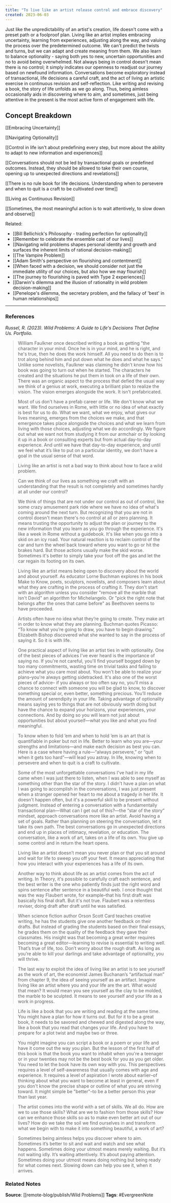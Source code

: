 ```yaml
---
title: "To live like an artist release control and embrace discovery"
created: 2023-06-03
---
```


Just like the unpredictability of an artist's creation, life doesn't come with a preset path or a foolproof plan. Living like an artist implies embracing uncertainty, learning from experiences, adjusting along the way, and valuing the process over the predetermined outcome. We can't predict the twists and turns, but we can adapt and create meaning from them. We also learn to balance optionality - saying both yes to new, uncertain opportunities and no to avoid being overwhelmed. Not always being in control doesn't mean there is no control; it simply indicates our openness to readjust our journey based on newfound information. Conversations become exploratory instead of transactional, life decisions a careful craft, and the act of living an artistic exercise in continuous revision and self-reflection. Like writing and revising a book, the story of life unfolds as we go along. Thus, being aimless occasionally aids in discovering where to aim, and sometimes, just being attentive in the present is the most active form of engagement with life.

## Concept Breakdown

[[Embracing Uncertainty]]

[[Navigating Optionality]]

[[Control in life isn't about predefining every step, but more about the ability to adapt to new information and experiences]]

[[Conversations should not be led by transactional goals or predefined outcomes. Instead, they should be allowed to take their own course, opening up to unexpected directions and revelations]]

[[There is no rule book for life decisions. Understanding when to persevere and when to quit is a craft to be cultivated over time]]

[[Living as Continuous Revision]]

[[Sometimes, the most meaningful action is to wait attentively, to slow down and observe]]

Related:
- [[Bill Bellichick's Philosophy - trading perfection for optionality]]
- [[Remember to celebrate the ensemble cast of our lives]]
- [[Navigating wild problems shapes personal identity and growth and surfaces the inherent limits of rational decision-making]]
- [[The Vampire Problem]]
- [[Adam Smith's perspective on flourishing and contentment]]
- [[When faced with a decision, we should consider not just the immediate utility of our choices, but also how we may flourish]]
- [[The journey to flourishing is paved with Type 2 experiences]]
- [[Darwin's dilemma and the illusion of rationality in wild problem decision-making]]
- [[Penelope's dilemma, the secretary problem, and the fallacy of 'best' in human relationships]]

--- 
### References

*Russel, R. (2023). Wild Problems: A Guide to Life's Decisions That Define Us. Portfolio.*

> William Faulkner once described writing a book as getting "the character in your mind. Once he is in your mind, and he is right, and he's true, then he does the work himself. All you need to do then is to trot along behind him and put down what he does and what he says." Unlike some novelists, Faulkner was claiming he didn't know how his book was going to turn out when he started. The characters he created and the situations he put them in took on a life of their own. There was an organic aspect to the process that defied the usual way we think of a genius at work, executing a brilliant plan to realize the vision. The vision emerges alongside the work. It isn't prefabricated.

> Most of us don't have a prefab career or life. We don't know what we want. We find ourselves in Rome, with little or no idea of what exactly is best for us to do. What we want, what we enjoy, what gives our lives meaning, emerges from the choices we make, and that emergence takes place alongside the choices and what we learn from living with those choices, adjusting what we do accordingly. We figure out what we want not from studying it from our armchair or by looking it up in a book or consulting experts but from actual day-to-day experience. And until we have that day-to-day experience, and until we feel what it’s like to put on a particular identity, we don’t have a goal in the usual sense of that word. 

> Living like an artist is not a bad way to think about how to face a wild problem. 

> Can we think of our lives as something we craft with an understanding that the result is not completely and sometimes hardly at all under our control? 

> We think of things that are not under our control as out of control, like some crazy amusement park ride where we have no idea of what's coming around the next turn. But recognizing that you are not in control doesn't mean there's no control at all or zero planning. It means trusting the opportunity to adjust the plan or journey to the new information that you learn as you go through the experience. It's like a week in Rome without a guidebook. It's like when you go into a skid on an icy road. Your natural reaction is to reclaim control of the car and turn the wheel back toward where you want to go or hit the brakes hard. But those actions usually make the skid worse. Sometimes it's better to simply take your foot off the gas and let the car regain its footing on its own.

> Living like an artist means being open to discovery about the world and about yourself. As educator Lorne Buchman explores in his book Make to Know, poets, sculptors, novelists, and composers learn about what they are crafting in the process of crafting it. They don't start with an algorithm unless you consider "remove all the marble that isn't David" an algorithm for Michelangelo. Or "pick the right note that belongs after the ones that came before" as Beethoven seems to have proceeded.

> Artists often have no idea what they’re going to create. They make art in order to know what they are planning. Buchman quotes Picasso: “To know what you’re going to draw, you have to begin drawing.” Elizabeth Bishop discovered what she wanted to say in the process of saying it. So it is with life.

> One practical aspect of living like an artist ties in with optionality. One of the best pieces of advices I've ever heard is the importance of saying no. If you're not careful, you'll find yourself bogged down by too many commitments, wasting time on trivial tasks and failing to achieve what you care most about. You won't be able to realize your plans–you're always getting sidetracked. It's also one of the worst pieces of advice– if you always or too often say no, you’ll miss a chance to connect with someone you will be glad to know, to discover something special or, even better, something precious. You’ll reduce the amount of serendipity in your life. Taking advantage of optionality means saying yes to things that are not obviously worth doing but have the chance to expand your horizons, your experiences, your connections. And by doing so you will learn not just about opportunities but about yourself—what you like and what you find meaningful.

> To know when to fold ’em and when to hold ’em is an art that is quantifiable in poker but not in life. Better to learn who you are—your strengths and limitations—and make each decision as best you can. Here is a case where having a rule—“always persevere,” or “quit when it gets too hard”—will lead you astray. In life, knowing when to persevere and when to quit is a craft to cultivate. 

> Some of the most unforgettable conversations I've had in my life came when I was just there to listen, when I was able to see myself as something other than the star of the story. I didn't have a plan on what I was going to accomplish in the conversations, I was just present when a stranger opened her heart to me about a tragedy in her life. It doesn't happen often, but it's a powerful skill to be present without judgment. Instead of entering a conversation with a fundamentally transactional plan—What can I get out of this?—the “star of the story” mindset, approach conversations more like an artist. Avoid having a set of goals. Rather than planning on steering the conversation, let it take its own path. The best conversations go in unexpected directions and end up in places of intimacy, revelation, or education. The conversation, like a work of art, takes on a life of its own. You give up some control and in return the heart opens.

> Living like an artist doesn’t mean you never plan or that you sit around and wait for life to sweep you off your feet. It means appreciating that how you interact with your experiences has a life of its own.

> Another way to think about life as an artist comes from the act of writing. In Theory, it's possible to carefully craft each sentence, and the best writer is the one who patiently finds just the right word and spins sentence after sentence in a beautiful web. I once thought that was the way Flaubert wrote, for example–that his first draft was basically his final draft. But it's not true. Flaubert was a relentless reviser, doing draft after draft until he was satisfied.

> When science fiction author Orson Scott Card teaches creative writing, he has the students give one another feedback on their drafts. But instead of grading the students based on their final essays, he grades them on the quality of the feedback they gave their classmates. His insight was that becoming a great writer requires becoming a great editor—learning to revise is essential to writing well. That’s true of life, too. Don’t worry about the rough draft. As long as you’re able to kill your darlings and take advantage of optionality, you will thrive.

> The last way to exploit the idea of living like an artist is to see yourself as the work of art, the economist James Buchanan’s “artifactual man” from chapter 9, the idea of seeing yourself as an artifact. Imagine living like an artist where you and your life are the art. What would that mean? It would mean you see yourself as the clay to be molded, the marble to be sculpted. It means to see yourself and your life as a work in progress. 

> Life is like a book that you are writing and reading at the same time. You might have a plan for how it turns out. But for it to be a great book, it needs to be savored and chewed and digested along the way, like a book that you read that changes your life. And you have to prepare for a plot twist and maybe two or three.

> You might imagine you can script a book or a poem or your life and have it come out the way you plan. But the lesson of the first half of this book is that the book you want to inhabit when you're a teenager or in your twenties may not be the best book for you as you get older. You need to let the book have its own way with you. This perspectives requires a level of self-awareness that usually comes with age and experience. It requires a level of aspiration I wrote about earlier–of thinking about what you want to become at least in general, even if you don't know the precise shape or outline of what you are striving toward. It might simple be "better"–to be a better person this year than last year.

> The artist comes into the world with a set of skills. We all do. How are we to use those skills? What are we to fashion from those skills? How can we enhance those skills so as to make even better art out of our lives? How do we take the soil we find ourselves in and transform what we begin with to make it into something beautiful, a work of art?

> Sometimes being aimless helps you discover where to aim. Sometimes it’s better to sit and wait and watch and see what happens. Sometimes doing your utmost means merely waiting. But it’s not waiting idly. It’s waiting attentively. It’s about paying attention. Sometimes doing your utmost means doing nothing but being ready for what comes next. Slowing down can help you see it, when it arrives. 

### Related Notes
**Source**: [[remote-blog/publish/Wild Problems]]
**Tags**: #EvergreenNote

